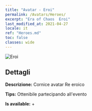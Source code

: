 ```yaml
---
title: "Avatar - Eroi"
permalink: /Avatars/Heroes/
excerpt: "Era of Chaos  Eroi"
last_modified_at: 2021-04-27
locale: it
ref: "Heroes.md"
toc: false
classes: wide
---
```

 ![Eroi](/images/a/avatarFrame_49.png)

## Dettagli

 **Descrizione:** Cornice avatar Re eroico 

 **Tips:** Ottenibile partecipando all'evento 

 **Is available:**  + 

